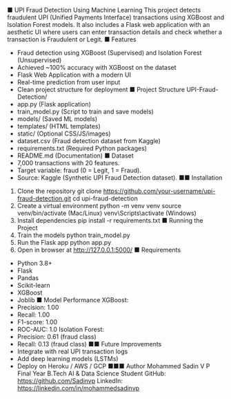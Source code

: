 ■ UPI Fraud Detection Using Machine Learning
This project detects fraudulent UPI (Unified Payments Interface) transactions using XGBoost and
Isolation Forest models.
It also includes a Flask web application with an aesthetic UI where users can enter transaction
details and check whether a transaction is Fraudulent or Legit.
■ Features
- Fraud detection using XGBoost (Supervised) and Isolation Forest (Unsupervised)
- Achieved ~100% accuracy with XGBoost on the dataset
- Flask Web Application with a modern UI
- Real-time prediction from user input
- Clean project structure for deployment
■ Project Structure
UPI-Fraud-Detection/
- app.py (Flask application)
- train_model.py (Script to train and save models)
- models/ (Saved ML models)
- templates/ (HTML templates)
- static/ (Optional CSS/JS/images)
- dataset.csv (Fraud detection dataset from Kaggle)
- requirements.txt (Required Python packages)
- README.md (Documentation)
■ Dataset
- 7,000 transactions with 20 features.
- Target variable: fraud (0 = Legit, 1 = Fraud).
- Source: Kaggle (Synthetic UPI Fraud Detection dataset).
■■ Installation
1. Clone the repository
git clone https://github.com/your-username/upi-fraud-detection.git
cd upi-fraud-detection
2. Create a virtual environment
python -m venv venv
source venv/bin/activate (Mac/Linux)
venv\Scripts\activate (Windows)
3. Install dependencies
pip install -r requirements.txt
■ Running the Project
1. Train the models
python train_model.py
2. Run the Flask app
python app.py
3. Open in browser at http://127.0.0.1:5000/
■ Requirements
- Python 3.8+
- Flask
- Pandas
- Scikit-learn
- XGBoost
- Joblib
■ Model Performance
XGBoost:
- Precision: 1.00
- Recall: 1.00
- F1-score: 1.00
- ROC-AUC: 1.0
Isolation Forest:
- Precision: 0.61 (fraud class)
- Recall: 0.13 (fraud class)
■■ Future Improvements
- Integrate with real UPI transaction logs
- Add deep learning models (LSTMs)
- Deploy on Heroku / AWS / GCP
■■■ Author
Mohammed Sadin V P
Final Year B.Tech AI & Data Science Student
GitHub: https://github.com/Sadinvp
LinkedIn: https://linkedin.com/in/mohammedsadinvp
